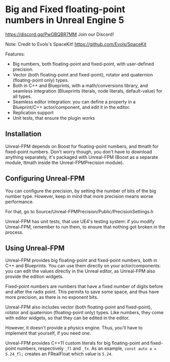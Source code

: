 
# Big and Fixed floating-point numbers in Unreal Engine 5

https://discord.gg/PwGBQBR7MM Join our Discord!

Note: Credit to Evols's SpaceKit! https://github.com/Evols/SpaceKit

Features:

- Big numbers, both floating-point and fixed-point, with user-defined precision.
- Vector (both floating-point and fixed-point), rotator and quaternion (floating-point only) types.
- Both in C++ and Blueprints, with a math/conversions library, and seamless integration (Blueprints literals, node literals, default-value) for all types.
- Seamless editor integration: you can define a property in a Blueprint/C++ actor/component, and edit it in the editor.
- Replication support
- Unit tests, that ensure the plugin works

## Installation
Unreal-FPM depends on Boost for floating-point numbers, and ttmath for fixed-point numbers.
Don't worry though, you don't have to download anything separately, it's packaged with Unreal-FPM (Boost as a separate module, ttmath inside the Unreal-FPMPrecision module).

## Configuring Unreal-FPM

You can configure the precision, by setting the number of bits of the big number type. However, keep in mind that more precision means worse performance.

For that, go to Source/Unreal-FPMPrecision/Public/PrecisionSettings.h

Unreal-FPM has unit tests, that use UE4's testing system: if you modify Unreal-FPM, remember to run them, to ensure that nothing got broken in the process.

## Using Unreal-FPM

Unreal-FPM provides big floating-point and fixed-point numbers, both in C++ and Blueprints.
You can use them directly on your actor/components: you can edit the values directly in the Unreal editor, as Unreal-FPM also provide the edition widgets.

Fixed-point numbers are numbers that have a fixed number of digits before and after the radix point.
This permits to save some space, and thus have more precision, as there is no exponent bits.

Unreal-FPM also includes vector (both floating-point and fixed-point), rotator and quaternion (floating-point only) types.
Like numbers, they come with editor widgets, so that they can be edited in the editor.

However, it doesn't provide a physics engine. Thus, you'll have to implement that yourself, if you need one.

Unreal-FPM provides C++11 custom literals for big floating-point and fixed-point numbers, respectively `_fl` and `_fx`. As an example, `const auto a = 5.24_fl;` creates an FRealFloat which value is `5.24`.
